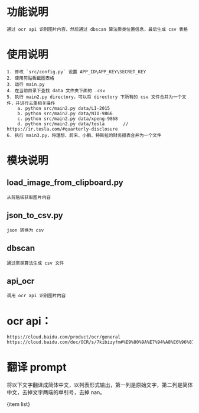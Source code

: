 # 功能说明
    通过 ocr api 识别图片内容，然后通过 dbscan 算法聚类位置信息，最后生成 csv 表格
# 使用说明
    1. 修改 `src/config.py` 设置 APP_ID\APP_KEY\SECRET_KEY
    2. 使用剪贴板截图表格
    3. 运行 main.py
    4. 在当前目录下查找 data 文件夹下面的 .csv
    5. 执行 main2.py directory，可以将 directory 下所有的 csv 文件合并为一个文件，并进行去重相关操作
        a. python src/main2.py data/LI-2015
        b. python src/main2.py data/NIO-9866
        c. python src/main2.py data/xpeng-9868
        d. python src/main2.py data/tesla       // https://ir.tesla.com/#quarterly-disclosure
    6. 执行 main3.py，将理想、蔚来、小鹏、特斯拉的财务报表合并为一个文件
# 模块说明
## load_image_from_clipboard.py
    从剪贴板获取图片内容
## json_to_csv.py
    json 转换为 csv
## dbscan
    通过聚类算法生成 csv 文件
## api_ocr
    调用 ocr api 识别图片内容

# ocr api：
    https://cloud.baidu.com/product/ocr/general
    https://cloud.baidu.com/doc/OCR/s/7kibizyfm#%E9%80%9A%E7%94%A8%E6%96%87%E5%AD%97%E8%AF%86%E5%88%AB%EF%BC%88%E6%A0%87%E5%87%86%E7%89%88%EF%BC%89


# 翻译 prompt
将以下文字翻译成简体中文，以列表形式输出，第一列是原始文字，第二列是简体中文，去掉文字两端的单引号，去掉 nan。

{item list}